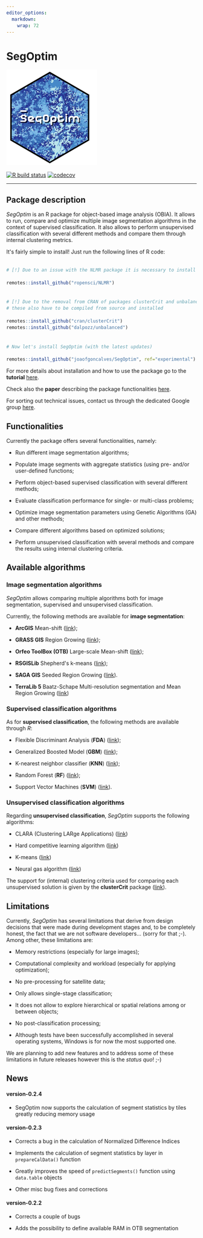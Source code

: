 ```yaml
---
editor_options: 
  markdown: 
    wrap: 72
---
```


# SegOptim

![SegOptim logo](./man/figures/logo.png)

<!-- badges: start -->

[![R build
status](https://github.com/joaofgoncalves/SegOptim/workflows/R-CMD-check/badge.svg)](https://github.com/joaofgoncalves/SegOptim/actions)
[![codecov](https://codecov.io/gh/joaofgoncalves/SegOptim/branch/master/graph/badge.svg)](https://codecov.io/gh/joaofgoncalves/SegOptim)

<!-- badges: end -->

------------------------------------------------------------------------

## Package description

*SegOptim* is an R package for object-based image analysis (OBIA). It
allows to run, compare and optimize multiple image segmentation
algorithms in the context of supervised classification. It also allows
to perform unsupervised classification with several different methods
and compare them through internal clustering metrics.

It's fairly simple to install! Just run the following lines of R code:

``` r

# [!] Due to an issue with the NLMR package it is necessary to install it first

remotes::install_github("ropensci/NLMR")


# [!] Due to the removal from CRAN of packages clusterCrit and unbalanced,
# these also have to be compiled from source and installed

remotes::install_github("cran/clusterCrit")
remotes::install_github("dalpozz/unbalanced")


# Now let's install SegOptim (with the latest updates)

remotes::install_github("joaofgoncalves/SegOptim", ref="experimental")

```

For more details about installation and how to use the package go to the
**tutorial** [here](https://segoptim.bitbucket.io/docs/).

Check also the **paper** describing the package functionalities
[here](https://www.sciencedirect.com/science/article/pii/S0303243418303556).

For sorting out technical issues, contact us through the dedicated
Google group
[here](https://groups.google.com/forum/#!forum/segoptim-user-group).

## Functionalities

Currently the package offers several functionalities, namely:

-   Run different image segmentation algorithms;

-   Populate image segments with aggregate statistics (using pre- and/or
    user-defined functions;

-   Perform object-based supervised classification with several
    different methods;

-   Evaluate classification performance for single- or multi-class
    problems;

-   Optimize image segmentation parameters using Genetic Algorithms (GA)
    and other methods;

-   Compare different algorithms based on optimized solutions;

-   Perform unsupervised classification with several methods and compare
    the results using internal clustering criteria.

## Available algorithms

### Image segmentation algorithms

*SegOptim* allows comparing multiple algorithms both for image
segmentation, supervised and unsupervised classification.

Currently, the following methods are available for **image
segmentation**:

-   **ArcGIS** Mean-shift
    ([link](http://desktop.arcgis.com/en/arcmap/10.3/tools/spatial-analyst-toolbox/segment-mean-shift.htm));

-   **GRASS GIS** Region Growing
    ([link](https://grass.osgeo.org/grass73/manuals/i.segment.html));

-   **Orfeo ToolBox (OTB)** Large-scale Mean-shift
    ([link](https://www.orfeo-toolbox.org/CookBook/Applications/app_MeanShiftSmoothing.html));

-   **RSGISLib** Shepherd's k-means
    ([link](http://www.rsgislib.org/rsgislib_segmentation.html));

-   **SAGA GIS** Seeded Region Growing
    ([link](http://www.saga-gis.org/saga_tool_doc/4.0.1/imagery_segmentation_3.html)).

-   **TerraLib 5** Baatz-Schape Multi-resolution segmentation and Mean
    Region Growing
    ([link](http://www.dpi.inpe.br/terralib5/wiki/doku.php?id=start))

### Supervised classification algorithms

As for **supervised classification**, the following methods are
available through *R*:

-   Flexible Discriminant Analysis (**FDA**)
    ([link](https://CRAN.R-project.org/package=mda));

-   Generalized Boosted Model (**GBM**)
    ([link](https://CRAN.R-project.org/package=gbm));

-   K-nearest neighbor classifier (**KNN**)
    ([link](https://CRAN.R-project.org/package=class));

-   Random Forest (**RF**)
    ([link](https://CRAN.R-project.org/package=randomForest));

-   Support Vector Machines (**SVM**)
    ([link](https://CRAN.R-project.org/package=e1071)).

### Unsupervised classification algorithms

Regarding **unsupervised classification**, *SegOptim* supports the
following algorithms:

-   CLARA (Clustering LARge Applications)
    ([link](https://CRAN.R-project.org/package=cluster))

-   Hard competitive learning algorithm
    ([link](https://CRAN.R-project.org/package=cclust))

-   K-means
    ([link](https://stat.ethz.ch/R-manual/R-devel/library/stats/html/kmeans.html))

-   Neural gas algorithm
    ([link](https://CRAN.R-project.org/package=cclust))

The support for (internal) clustering criteria used for comparing each
unsupervised solution is given by the **clusterCrit** package
([link](https://CRAN.R-project.org/package=clusterCrit)).

## Limitations

Currently, *SegOptim* has several limitations that derive from design
decisions that were made during development stages and, to be completely
honest, the fact that we are not software developers... (sorry for that
;-). Among other, these limitations are:

-   Memory restrictions (especially for large images);

-   Computational complexity and workload (especially for applying
    optimization);

-   No pre-processing for satellite data;

-   Only allows single-stage classification;

-   It does not allow to explore hierarchical or spatial relations among
    or between objects;

-   No post-classification processing;

-   Although tests have been successfully accomplished in several
    operating systems, Windows is for now the most supported one.

We are planning to add new features and to address some of these
limitations in future releases however this is the *status quo*! ;-)

## News

#### version-0.2.4

-   SegOptim now supports the calculation of segment statistics by tiles
    greatly reducing memory usage

#### version-0.2.3

-   Corrects a bug in the calculation of Normalized Difference Indices

-   Implements the calculation of segment statistics by layer in
    `prepareCalData()` function

-   Greatly improves the speed of `predictSegments()` function using
    `data.table` objects

-   Other misc bug fixes and corrections

#### version-0.2.2

-   Corrects a couple of bugs

-   Adds the possibility to define available RAM in OTB segmentation
